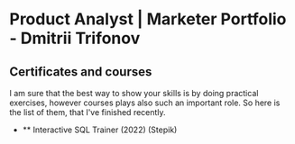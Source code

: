 # Product Analyst | Marketer  Portfolio - Dmitrii Trifonov


## Certificates and courses
I am sure that the best way to show your skills is by doing practical exercises, however courses plays also such an important role. So here is the list of them, that I've finished recently.

- ** Interactive SQL Trainer (2022) (Stepik)
